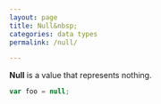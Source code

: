 ```yaml
---
layout: page
title: Null&nbsp;
categories: data types
permalink: /null/

---
```


**Null** is a value that represents nothing.

```js
var foo = null;
```
